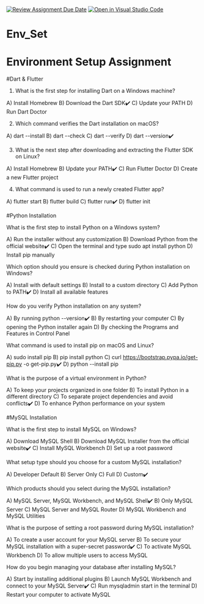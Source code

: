 [![Review Assignment Due Date](https://classroom.github.com/assets/deadline-readme-button-22041afd0340ce965d47ae6ef1cefeee28c7c493a6346c4f15d667ab976d596c.svg)](https://classroom.github.com/a/vnsr1XuU)
[![Open in Visual Studio Code](https://classroom.github.com/assets/open-in-vscode-2e0aaae1b6195c2367325f4f02e2d04e9abb55f0b24a779b69b11b9e10269abc.svg)](https://classroom.github.com/online_ide?assignment_repo_id=17149432&assignment_repo_type=AssignmentRepo)
# Env_Set

# Environment Setup Assignment

#Dart & Flutter

1. What is the first step for installing Dart on a Windows machine?

A) Install Homebrew
B) Download the Dart SDK✔️
C) Update your PATH
D) Run Dart Doctor


2. Which command verifies the Dart installation on macOS?

A) dart --install
B) dart --check
C) dart --verify
D) dart --version✔️


3. What is the next step after downloading and extracting the Flutter SDK on Linux?

A) Install Homebrew
B) Update your PATH✔️
C) Run Flutter Doctor
D) Create a new Flutter project


4. What command is used to run a newly created Flutter app?

A) flutter start
B) flutter build
C) flutter run✔️ 
D) flutter init


#Python Installation

What is the first step to install Python on a Windows system?

A) Run the installer without any customization
B) Download Python from the official website✔️
C) Open the terminal and type sudo apt install python
D) Install pip manually

Which option should you ensure is checked during Python installation on Windows?

A) Install with default settings
B) Install to a custom directory
C) Add Python to PATH✔️
D) Install all available features

How do you verify Python installation on any system?

A) By running python --version✔️
B) By restarting your computer
C) By opening the Python installer again
D) By checking the Programs and Features in Control Panel

What command is used to install pip on macOS and Linux?

A) sudo install pip
B) pip install python
C) curl https://bootstrap.pypa.io/get-pip.py -o get-pip.py✔️
D) python --install pip

What is the purpose of a virtual environment in Python?

A) To keep your projects organized in one folder
B) To install Python in a different directory
C) To separate project dependencies and avoid conflicts✔️
D) To enhance Python performance on your system

#MySQL Installation

What is the first step to install MySQL on Windows?

A) Download MySQL Shell
B) Download MySQL Installer from the official website✔️
C) Install MySQL Workbench
D) Set up a root password

What setup type should you choose for a custom MySQL installation?

A) Developer Default
B) Server Only
C) Full
D) Custom✔️

Which products should you select during the MySQL installation?

A) MySQL Server, MySQL Workbench, and MySQL Shell✔️
B) Only MySQL Server
C) MySQL Server and MySQL Router
D) MySQL Workbench and MySQL Utilities

What is the purpose of setting a root password during MySQL installation?

A) To create a user account for your MySQL server
B) To secure your MySQL installation with a super-secret password✔️
C) To activate MySQL Workbench
D) To allow multiple users to access MySQL

How do you begin managing your database after installing MySQL?

A) Start by installing additional plugins
B) Launch MySQL Workbench and connect to your MySQL Server✔️
C) Run mysqladmin start in the terminal
D) Restart your computer to activate MySQL

